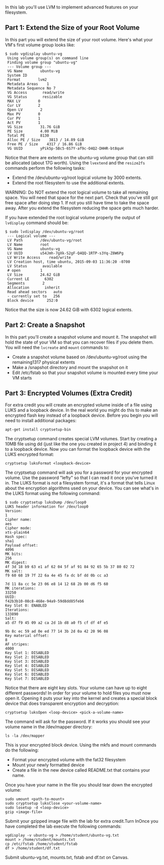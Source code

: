 In this lab you'll use LVM to implement advanced features on your filesystem.

## Part 1: Extend the Size of your Root Volume 

In this part you will extend the size of your root volume. Here's what your VM's first volume group looks like:

```
$ sudo vgdisplay ubuntu-vg
 Using volume group(s) on command line
 Finding volume group "ubuntu-vg"
 --- Volume group ---
 VG Name        ubuntu-vg
 System ID      
 Format        lvm2
 Metadata Areas    1
 Metadata Sequence No 7
 VG Access       read/write
 VG Status       resizable
 MAX LV        0
 Cur LV        2
 Open LV        2
 Max PV        0
 Cur PV        1
 Act PV        1
 VG Size        31.76 GiB
 PE Size        4.00 MiB
 Total PE       8130
 Alloc PE / Size    3813 / 14.89 GiB
 Free PE / Size    4317 / 16.86 GiB
 VG UUID        yPik5p-5Bc5-6S7Y-af9c-O4Q2-DHHR-bt8quH
```

Notice that there are extents on the ubuntu-vg volume group that can still be allocated (about 17G worth). Using the `lvextend` and the `resize2fs` commands perform the following tasks:
  - Extend the /dev/ubuntu-vg/root logical volume by 3000 extents.
  - Extend the root filesystem to use the additional extents.

WARNING: Do NOT extend the root logical volume to take all remaining space. You will need that space for the next part. Check that you've still got free space after doing step 1. If not you still have time to take the space away. After you extend the filesystem reducing the space gets much harder.

If you have extended the root logical volume properly the output of ``lvdisplay`` command should be:

```
$ sudo lvdisplay /dev/ubuntu-vg/root
 --- Logical volume ---
 LV Path        /dev/ubuntu-vg/root
 LV Name        root
 VG Name        ubuntu-vg
 LV UUID        u54Jmh-7gXk-S2gF-Q4QQ-1RTP-s3Yq-Z8W6Pg
 LV Write Access    read/write
 LV Creation host, time ubuntu, 2015-09-03 11:36:20 -0700
 LV Status       available
 # open         1
 LV Size        24.62 GiB
 Current LE       6302
 Segments        2
 Allocation       inherit
 Read ahead sectors   auto
 - currently set to   256
 Block device      252:0
```

Notice that the size is now 24.62 GiB with 6302 logical extents.

## Part 2: Create a Snapshot 

In this part you'll create a snapshot volume and mount it. The snapshot will hold the state of your VM so that you can recover files if you delete them. You will need the ``lvcreate`` and ``mount`` commands to:

  - Create a snapshot volume based on /dev/ubuntu-vg/root using the remaining1317 physical extents
  - Make a /snapshot directory and mount the snapshot on it
  - Edit /etc/fstab so that your snapshot volume is mounted every time your VM starts

## Part 3: Encrypted Volumes (Extra Credit) 

For extra credit you will create an encrypted volume inside of a file using LUKS and a loopback device. In the real world you might do this to make an encrypted flash key instead of a loopback device. Before you begin you will need to install additional packages:

```
apt-get install cryptsetup-bin
```

The cryptsetup command creates special LVM volumes. Start by creating a 10MB file using dd (just like the one you created in project 4) and binding it to a loopback device. Now you can format the loopback device with the LUKS encrypted format:

```
cryptsetup luksFormat <loopback-device>
```

The cryptsetup command will ask you for a password for your encrypted volume. Use the password "lefty" so that I can read it once you've turned it in. The LUKS format is not a filesystem format, it's a format that tells Linux about the encryption algorithms used on your device. You can see what's in the LUKS format using the following command:

```
$ sudo cryptsetup luksDump /dev/loop0
LUKS header information for /dev/loop0
Version:    
1
Cipher name:  
aes
Cipher mode:  
xts-plain64
Hash spec:   
sha1
Payload offset:
4096
MK bits:    
256
MK digest:   
4f 3d 18 b9 63 e1 af 62 04 5f af 91 84 92 65 5b 37 80 02 72
MK salt:    
f9 60 68 19 7f 22 6a 4e 45 fa dc bf dd 0b cc a3
       
7d 11 8a cc 5e 23 06 e8 14 12 68 2b 00 d6 f5 60
MK iterations: 
33250
UUID:     
f42b3b10-08c8-468e-94a9-59d8dd85feb6
Key Slot 0: ENABLED
Iterations:     
133890
Salt:        
a5 d7 f9 45 09 a2 ca 2d 1b d8 a0 f5 cf df 4f e5
           
9b 8c ec 59 ad 0e ed 77 14 3b 2d 0a 42 20 96 08
Key material offset:
8
AF stripes:      
4000
Key Slot 1: DISABLED
Key Slot 2: DISABLED
Key Slot 3: DISABLED
Key Slot 4: DISABLED
Key Slot 5: DISABLED
Key Slot 6: DISABLED
Key Slot 7: DISABLED
```

Notice that there are eight key slots. Your volume can have up to eight different passwords! In order for your volume to hold files you must now open it. Opening it puts your key into the kernel and creates a special block device that does transparent encryption and decryption:

```
cryptsetup luksOpen <loop-device> <pick-a-volume-name>
```

The command will ask for the password. If it works you should see your volume name in the /dev/mapper directory:

```
ls -la /dev/mapper
```

This is your encrypted block device. Using the mkfs and mount commands do the following:

  - Format your encrypted volume with the fat32 filesystem
  - Mount your newly formatted device
  - Create a file in the new device called README.txt that contains your name.

Once you have your name in the file you should tear down the encrypted volume:

```
sudo umount <path-to-mount>
sudo cryptsetup luksClose <your-volume-name>
sudo losetup -d <loop-device>
gzip <image-file>
```

Submit your gzipped image file with the lab for extra credit.Turn InOnce you have completed the lab execute the following commands:

```
vgdisplay -v ubuntu-vg > /home/student/ubuntu-vg.txt
mount > /home/student/mounts.txt
cp /etc/fstab /home/student/fstab
df > /home/student/df.txt
```

Submit ubuntu-vg.txt, mounts.txt, fstab and df.txt on Canvas.
